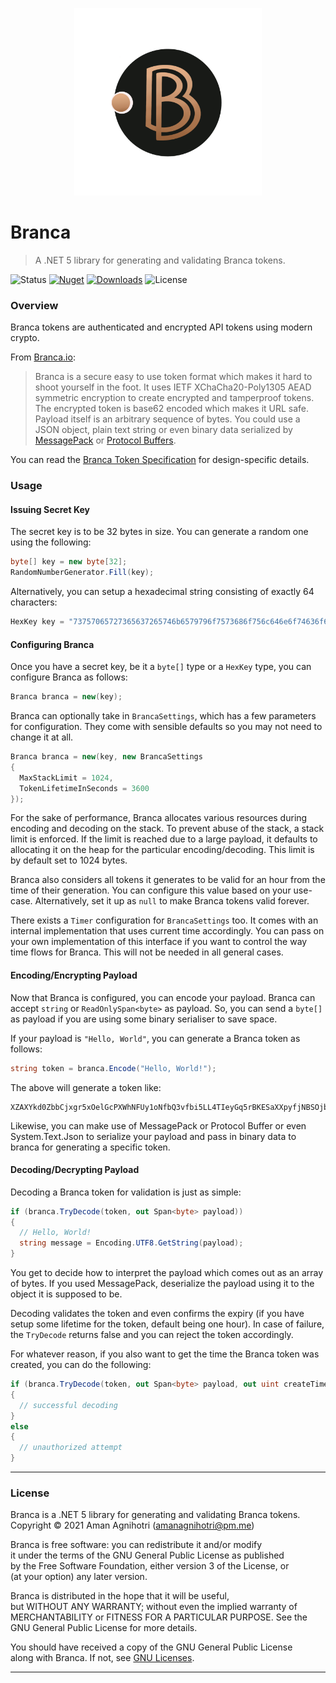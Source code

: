 <p align="center"><img src="/docs/logo.png" width=300px height=300px/></p>

# Branca
> A .NET 5 library for generating and validating Branca tokens.

![Status][1] [![Nuget][2]][5] [![Downloads][3]][5] ![License][4]

### Overview

Branca tokens are authenticated and encrypted API tokens using modern crypto.

From [Branca.io][6]:

> Branca is a secure easy to use token format which makes it hard to shoot yourself in the foot. It uses IETF XChaCha20-Poly1305 AEAD symmetric encryption to create encrypted and tamperproof tokens. The encrypted token is base62 encoded which makes it URL safe. Payload itself is an arbitrary sequence of bytes. You could use a JSON object, plain text string or even binary data serialized by [MessagePack][8] or [Protocol Buffers][9].

You can read the [Branca Token Specification][7] for design-specific details.

### Usage

#### Issuing Secret Key

The secret key is to be 32 bytes in size. You can generate a random one using the following:

```c#
byte[] key = new byte[32];
RandomNumberGenerator.Fill(key);
```

Alternatively, you can setup a hexadecimal string consisting of exactly 64 characters:

```c#
HexKey key = "73757065727365637265746b6579796f7573686f756c646e6f74636f6d6d6974";
```

#### Configuring Branca

Once you have a secret key, be it a `byte[]` type or a `HexKey` type, you can configure Branca as follows:

```c#
Branca branca = new(key);
```

Branca can optionally take in `BrancaSettings`, which has a few parameters for configuration. They come with sensible defaults so you may not need to change it at all.

```c#
Branca branca = new(key, new BrancaSettings
{
  MaxStackLimit = 1024,
  TokenLifetimeInSeconds = 3600
});
```

For the sake of performance, Branca allocates various resources during encoding and decoding on the stack. To prevent abuse of the stack, a stack limit is enforced. If the limit is reached due to a large payload, it defaults to allocating it on the heap for the particular encoding/decoding. This limit is by default set to 1024 bytes.

Branca also considers all tokens it generates to be valid for an hour from the time of their generation. You can configure this value based on your use-case. Alternatively, set it up as `null` to make Branca tokens valid forever.

There exists a `Timer` configuration for `BrancaSettings` too. It comes with an internal implementation that uses current time accordingly. You can pass on your own implementation of this interface if you want to control the way time flows for Branca. This will not be needed in all general cases.

#### Encoding/Encrypting Payload

Now that Branca is configured, you can encode your payload. Branca can accept `string` or `ReadOnlySpan<byte>` as payload. So, you can send a `byte[]` as payload if you are using some binary serialiser to save space.

If your payload is `"Hello, World"`, you can generate a Branca token as follows:

```c#
string token = branca.Encode("Hello, World!");
```

The above will generate a token like:

```
XZAXYkd0ZbbCjxgr5xOelGcPXWhNFUy1oNfbQ3vfbi5LL4TIeyGq5rBKESaXXpyfjNBSOjbaOTlhWG
```

Likewise, you can make use of MessagePack or Protocol Buffer or even System.Text.Json to serialize your payload and pass in binary data to branca for generating a specific token.

#### Decoding/Decrypting Payload

Decoding a Branca token for validation is just as simple:

```c#
if (branca.TryDecode(token, out Span<byte> payload))
{
  // Hello, World!
  string message = Encoding.UTF8.GetString(payload);
}
```

You get to decide how to interpret the payload which comes out as an array of bytes. If you used MessagePack, deserialize the payload using it to the object it is supposed to be.

Decoding validates the token and even confirms the expiry (if you have setup some lifetime for the token, default being one hour). In case of failure, the `TryDecode` returns false and you can reject the token accordingly.

For whatever reason, if you also want to get the time the Branca token was created, you can do the following:

```c#
if (branca.TryDecode(token, out Span<byte> payload, out uint createTime))
{
  // successful decoding
}
else
{
  // unauthorized attempt
}
```

---

### License

Branca is a .NET 5 library for generating and validating Branca tokens.  
Copyright © 2021 Aman Agnihotri (amanagnihotri@pm.me)  

Branca is free software: you can redistribute it and/or modify  
it under the terms of the GNU General Public License as published  
by the Free Software Foundation, either version 3 of the License, or  
(at your option) any later version.  

Branca is distributed in the hope that it will be useful,  
but WITHOUT ANY WARRANTY; without even the implied warranty of  
MERCHANTABILITY or FITNESS FOR A PARTICULAR PURPOSE.  See the  
GNU General Public License for more details.  

You should have received a copy of the GNU General Public License  
along with Branca. If not, see [GNU Licenses](https://www.gnu.org/licenses/).  

---

[1]: https://img.shields.io/github/workflow/status/AmanAgnihotri/Branca/.NET%205?style=for-the-badge
[2]: https://img.shields.io/nuget/v/Branca?style=for-the-badge
[3]: https://img.shields.io/nuget/dt/Branca?style=for-the-badge
[4]: https://img.shields.io/github/license/AmanAgnihotri/Branca?style=for-the-badge
[5]: https://www.nuget.org/packages/Branca/
[6]: https://branca.io
[7]: https://github.com/tuupola/branca-spec
[8]: https://msgpack.org/
[9]: https://developers.google.com/protocol-buffers/

